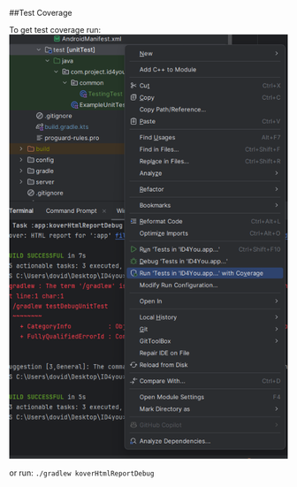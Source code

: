 ##Test Coverage

To get test coverage run:
![img.png](img.png)

or run:
`./gradlew koverHtmlReportDebug`